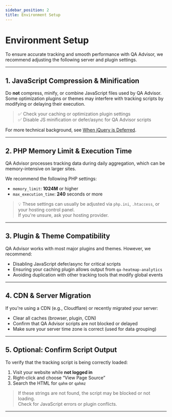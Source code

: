 ```yaml
---
sidebar_position: 2
title: Environment Setup
---
```


# Environment Setup

To ensure accurate tracking and smooth performance with QA Advisor, we recommend adjusting the following server and plugin settings.

---

## 1. JavaScript Compression & Minification

Do **not** compress, minify, or combine JavaScript files used by QA Advisor.  
Some optimization plugins or themes may interfere with tracking scripts by modifying or delaying their execution.

> ✅ Check your caching or optimization plugin settings  
> ✅ Disable JS minification or defer/async for QA Advisor scripts

For more technical background, see [When jQuery is Deferred](/docs/user-manual/getting-started/when-defer-jquery).

---

## 2. PHP Memory Limit & Execution Time

QA Advisor processes tracking data during daily aggregation, which can be memory-intensive on larger sites.

We recommend the following PHP settings:

- `memory_limit`: **1024M** or higher  
- `max_execution_time`: **240** seconds or more

> 💡 These settings can usually be adjusted via `php.ini`, `.htaccess`, or your hosting control panel.  
> If you're unsure, ask your hosting provider.

---

## 3. Plugin & Theme Compatibility

QA Advisor works with most major plugins and themes. However, we recommend:

- Disabling JavaScript defer/async for critical scripts
- Ensuring your caching plugin allows output from `qa-heatmap-analytics`
- Avoiding duplication with other tracking tools that modify global events

---

## 4. CDN & Server Migration

If you're using a CDN (e.g., Cloudflare) or recently migrated your server:

- Clear all caches (browser, plugin, CDN)
- Confirm that QA Advisor scripts are not blocked or delayed
- Make sure your server time zone is correct (used for data grouping)

---

## 5. Optional: Confirm Script Output

To verify that the tracking script is being correctly loaded:

1. Visit your website while **not logged in**
2. Right-click and choose “View Page Source”
3. Search the HTML for `qahm` or `qahmz`

> If these strings are not found, the script may be blocked or not loading.  
> Check for JavaScript errors or plugin conflicts.

---
